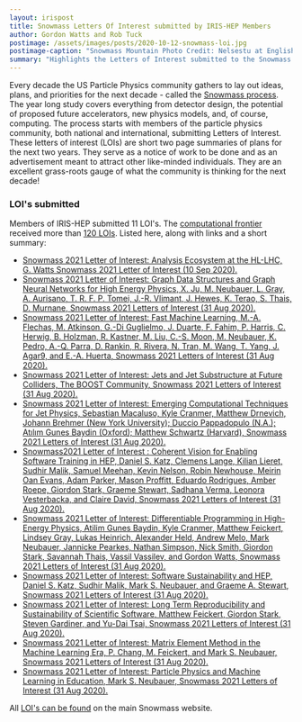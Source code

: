 ```yaml
---
layout: irispost
title: Snowmass Letters Of Interest submitted by IRIS-HEP Members
author: Gordon Watts and Rob Tuck
postimage: /assets/images/posts/2020-10-12-snowmass-loi.jpg
postimage-caption: "Snowmass Mountain Photo Credit: Nelsestu at English Wikipedia - Self-photographed, Public Domain, [https://commons.wikimedia.org/w/index.php?curid=80947852]"
summary: "Highlights the Letters of Interest submitted to the Snowmass 2021 Process"
---
```


Every decade the US Particle Physics community gathers to lay out ideas, plans, and priorities for the next decade - called the [Snowmass process](https://snowmass21.org/start). The year long study covers everything from detector design, the potential of proposed future accelerators, new physics models, and, of course, computing. The process starts with members of the particle physics community, both national and international, submitting Letters of Interest. These letters of interest (LOIs) are short two page summaries of plans for the next two years. They serve as a notice of work to be done and as an advertisement meant to attract other like-minded individuals. They are an excellent grass-roots gauge of what the community is thinking for the next decade!

### LOI's submitted

Members of IRIS-HEP submitted 11 LOI's. The [computational frontier](https://snowmass21.org/computational/start) received more than [120 LOIs](https://www.snowmass21.org/docs/files/?dir=summaries/CompF). Listed here, along with links and a short summary:

- [Snowmass 2021 Letter of Interest: Analysis Ecosystem at the HL-LHC, G. Watts Snowmass 2021 Letter of Interest (10 Sep 2020).](https://www.snowmass21.org/docs/files/summaries/CompF/SNOWMASS21-CompF5_CompF7_Gordon_Watts-136.pdf)
- [Snowmass 2021 Letter of Interest: Graph Data Structures and Graph Neural Networks for High Energy Physics, X. Ju, M. Neubauer, L. Gray, A. Aurisano, T. R. F. P. Tomei, J.-R. Vlimant, J. Hewes, K. Terao, S. Thais, D. Murnane, Snowmass 2021 Letters of Interest (31 Aug 2020).](https://www.snowmass21.org/docs/files/summaries/CompF/SNOWMASS21-CompF3_CompF0-118.pdf)
- [Snowmass 2021 Letter of Interest: Fast Machine Learning, M.-A. Flechas, M. Atkinson, G.-Di Guglielmo, J. Duarte, F. Fahim, P. Harris, C. Herwig, B. Holzman, R. Kastner, M. Liu, C.-S. Moon, M. Neubauer, K. Pedro, A.-Q. Parra, D. Rankin, R. Rivera, N. Tran, M. Wang, T. Yang, J. Agar9, and E.-A. Huerta, Snowmass 2021 Letters of Interest (31 Aug 2020).](https://www.snowmass21.org/docs/files/summaries/CompF/SNOWMASS21-CompF3_CompF0-IF4_IF7-128.pdf)
- [Snowmass 2021 Letter of Interest: Jets and Jet Substructure at Future Colliders, The BOOST Community, Snowmass 2021 Letters of Interest (31 Aug 2020).](https://www.snowmass21.org/docs/files/summaries/EF/SNOWMASS21-EF5_EF7-TF7_TF0-IF6_IF3-CompF3_CompF0_Ben_Nachman-140.pdf)
- [Snowmass 2021 Letter of Interest: Emerging Computational Techniques for Jet Physics, Sebastian Macaluso, Kyle Cranmer, Matthew Drnevich, Johann Brehmer (New York University); Duccio Pappadopulo (N.A.); Atılım Gunes Baydin (Oxford); Matthew Schwartz (Harvard), Snowmass 2021 Letters of Interest (31 Aug 2020).](https://www.snowmass21.org/docs/files/summaries/CompF/SNOWMASS21-CompF2_CompF3-EF8_EF5_Kyle_Cranmer-046.pdf)
- [Snowmass2021 Letter of Interest : Coherent Vision for Enabling Software Training in HEP, Daniel S. Katz, Clemens Lange, Kilian Lieret, Sudhir Malik, Samuel Meehan, Kevin Nelson, Robin Newhouse, Meirin Oan Evans, Adam Parker, Mason Proffitt, Eduardo Rodrigues, Amber Roepe, Giordon Stark, Graeme Stewart, Sadhana Verma, Leonora Vesterbacka, and Claire David, Snowmass 2021 Letters of Interest (31 Aug 2020).](https://www.snowmass21.org/docs/files/summaries/CommF/SNOWMASS21-CommF4_CommF0-CompF0_CompF0_Samuel_Meehan-030.pdf)
- [Snowmass 2021 Letter of Interest: Differentiable Programming in High-Energy Physics, Atilim Gunes Baydin, Kyle Cranmer, Matthew Feickert, Lindsey Gray, Lukas Heinrich, Alexander Held, Andrew Melo, Mark Neubauer, Jannicke Pearkes, Nathan Simpson, Nick Smith, Giordon Stark, Savannah Thais, Vassil Vassilev, and Gordon Watts, Snowmass 2021 Letters of Interest (31 Aug 2020).](https://www.snowmass21.org/docs/files/summaries/CompF/SNOWMASS21-CompF5_CompF3_Gordon_Watts-046.pdf)
- [Snowmass 2021 Letter of Interest: Software Sustainability and HEP, Daniel S. Katz, Sudhir Malik, Mark S. Neubauer, and Graeme A. Stewart, Snowmass 2021 Letters of Interest (31 Aug 2020).](https://www.snowmass21.org/docs/files/summaries/CommF/SNOWMASS21-CommF0_CommF4-CompF0_CompF7_DanielSKatz-038.pdf)
- [Snowmass 2021 Letter of Interest: Long Term Reproducibility and Sustainability of Scientific Software, Matthew Feickert, Giordon Stark, Steven Gardiner, and Yu-Dai Tsai, Snowmass 2021 Letters of Interest (31 Aug 2020).](https://www.snowmass21.org/docs/files/summaries/CompF/SNOWMASS21-CompF7_CompF0_Matthew_Feickert-107.pdf)
- [Snowmass 2021 Letter of Interest: Matrix Element Method in the Machine Learning Era, P. Chang, M. Feickert, and Mark S. Neubauer, Snowmass 2021 Letters of Interest (31 Aug 2020).](https://www.snowmass21.org/docs/files/summaries/CompF/SNOWMASS21-CompF3_CompF5-EF0_EF0_Mark_Neubauer-121.pdf)
- [Snowmass 2021 Letter of Interest: Particle Physics and Machine Learning in Education, Mark S. Neubauer, Snowmass 2021 Letters of Interest (31 Aug 2020).](https://www.snowmass21.org/docs/files/summaries/CompF/SNOWMASS21-CompF3_CompF0-CommF0_CommF0_Mark_Neubauer-130.pdf)

All [LOI's can be found](https://www.snowmass21.org/docs/files/?dir=summaries/) on the main Snowmass website.
